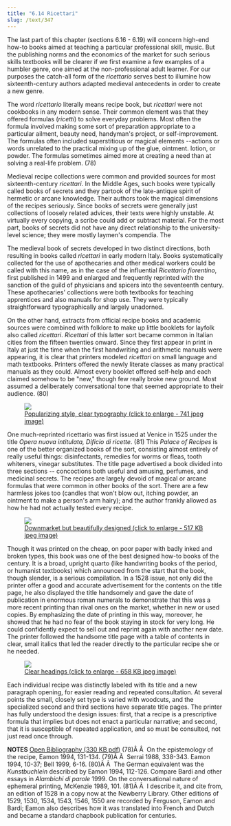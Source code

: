 ```yaml
---
title: "6.14 Ricettari"
slug: /text/347
---
```

The last part of this chapter (sections 6.16 - 6.19) will concern high-end how-to books aimed at teaching a particular professional skill, music. But the publishing norms and the economics of the market for such serious skills textbooks will be clearer if we first examine a few examples of a humbler genre, one aimed at the non-professional adult learner. For our purposes the catch-all form of the <em>ricettario</em> serves best to illumine how sixteenth-century authors adapted medieval antecedents in order to create a new genre.

The word <em>ricettario</em> literally means recipe book, but <em>ricettari</em> were not cookbooks in any modern sense. Their common element was that they offered formulas (<em>ricetti</em>) to solve everyday problems. Most often the formula involved making some sort of preparation appropriate to a particular ailment, beauty need, handyman's project, or self-improvement. The formulas often included superstitious or magical elements --actions or words unrelated to the practical mixing up of the glue, ointment. lotion, or powder. The formulas sometimes aimed more at creating a need than at solving a real-life problem. (78)

Medieval recipe collections were common and provided sources for most sixteenth-century <em>ricettari</em>. In the Middle Ages, such books were typically called books of secrets and they partook of the late-antique spirit of hermetic or arcane knowledge. Their authors took the magical dimensions of the recipes seriously. Since books of secrets were generally just collections of loosely related advices, their texts were highly unstable. At virtually every copying, a scribe could add or subtract material. For the most part, books of secrets did not have any direct relationship to the university-level science; they were mostly laymen's compendia. The 

The medieval book of secrets developed in two distinct directions, both resulting in books called <em>ricettari</em> in early modern Italy. Books systematically collected for the use of apothecaries and other medical workers could be called with this name, as in the case of the influential <em>Ricettario fiorentino</em>, first published in 1499 and enlarged and frequently reprinted with the sanction of the guild of physicians and spicers into the seventeenth century. These apothecaries' collections were both textbooks for teaching apprentices and also manuals for shop use. They were typically straightforward typographically and largely unadorned.

On the other hand, extracts from official recipe books and academic sources were combined with folklore to make up little booklets for layfolk also called <em>ricettari</em>. <em>Ricettari</em> of this latter sort became common in Italian cities from the fifteen twenties onward. Since they first appear in print in Italy at just the time when the first handwriting and arithmetic manuals were appearing, it is clear that printers modeled <em>ricettari</em> on small language and math textbooks. Printers offered the newly literate classes as many practical manuals as they could. Almost every booklet offered self-help and each claimed somehow to be "new," though few really broke new ground. Most assumed a deliberately conversational tone that seemed appropriate to their audience. (80)
<p style="text-align: center;"></p>


<figure class="mkdn-figure">
    <a href="images_full/6.00_Chapter_Six/Wing-ZP-535.N54,-Opera-nvova-intitolata-Dificio-de-ricet (1).jpg" class="mkdn-image-link">
    <img class="mkdn-image" src="images_full/6.00_Chapter_Six/Wing-ZP-535.N54,-Opera-nvova-intitolata-Dificio-de-ricet (1).jpg" />
    <figcaption class="mkdn-figcaption">Popularizing style, clear typography (click to enlarge - 741 jpeg image)</figcaption>
    </a>
</figure>

One much-reprinted ricettario was first issued at Venice in 1525 under the title <em>Opera nuova intitulata, Dificio di ricette</em>. (81) This <em>Palace of Recipes</em> is one of the better organized books of the sort, consisting almost entirely of really useful things: disinfectants, remedies for worms or fleas, tooth whiteners, vinegar substitutes. The title page advertised a book divided into three sections -- concoctions both useful and amusing, perfumes, and medicinal secrets. The recipes are largely devoid of magical or arcane formulas that were common in other books of the sort. There are a few harmless jokes too (candles that won't blow out, itching powder, an ointment to make a person's arm hairy); and the author frankly allowed as how he had not actually tested every recipe.
<p style="text-align: center;"></p>


<figure class="mkdn-figure">
    <a href="images_full/6.00_Chapter_Six/Wing-ZP-535.N54,-Opera-nvova-intitolata-Dificio-de-ricet (2).jpg" class="mkdn-image-link">
    <img class="mkdn-image" src="images_full/6.00_Chapter_Six/Wing-ZP-535.N54,-Opera-nvova-intitolata-Dificio-de-ricet (2).jpg" />
    <figcaption class="mkdn-figcaption">Downmarket but beautifully designed (click to enlarge - 517 KB jpeg image)</figcaption>
    </a>
</figure>

Though it was printed on the cheap, on poor paper with badly inked and broken types, this book was one of the best designed how-to books of the century. It is a broad, upright quarto (like handwriting books of the period, or humanist textbooks) which announced from the start that the book, though slender, is a serious compilation. In a 1528 issue, not only did the printer offer a good and accurate advertisement for the contents on the title page, he also displayed the title handsomely and gave the date of publication in enormous roman numerals to demonstrate that this was a more recent printing than rival ones on the market, whether in new or used copies. By emphasizing the date of printing in this way, moreover, he showed that he had no fear of the book staying in stock for very long. He could confidently expect to sell out and reprint again with another new date. The printer followed the handsome title page with a table of contents in clear, small italics that led the reader directly to the particular recipe she or he needed.
<p style="text-align: center;"></p>


<figure class="mkdn-figure">
    <a href="images_full/6.00_Chapter_Six/Wing-ZP-535.N54,-Opera-nvova-intitolata-Dificio-de-ricette,f.jpg" class="mkdn-image-link">
    <img class="mkdn-image" src="images_full/6.00_Chapter_Six/Wing-ZP-535.N54,-Opera-nvova-intitolata-Dificio-de-ricette,f.jpg" />
    <figcaption class="mkdn-figcaption">Clear headings (click to enlarge - 658 KB jpeg image)</figcaption>
    </a>
</figure>

Each individual recipe was distinctly labeled with its title and a new paragraph opening, for easier reading and repeated consultation. At several points the small, closely set type is varied with woodcuts, and the specialized second and third sections have separate title pages. The printer has fully understood the design issues: first, that a recipe is a prescriptive formula that implies but does not enact a particular narrative; and second, that it is susceptible of repeated application, and so must be consulted, not just read once through.

<strong>NOTES</strong>
<a href="http://www.humanismforsale.org/bibliography.pdf" target="new">Open Bibliography (330 KB pdf)</a>
(78)Â Â  On the epistemology of the recipe, Eamon 1994, 131-134.
(79)Â Â  Serrai 1988, 338-343. Eamon 1994, 10-37; Bell 1999, 6-16.
(80)Â Â  The German equivalent was the <em>Kunstbuchlein</em> described by Eamon 1994, 112-126. Compare Bardi and other essays in <em>Alambichi di parole</em> 1999. On the conversational nature of ephemeral printing, McKenzie 1989, 101.
(81)Â Â  I describe it, and cite from, an edition of 1528 in a copy now at the Newberry Library. Other editions of 1529, 1530, 1534, 1543, 1546, 1550 are recorded by Ferguson, Eamon and Bardi; Eamon also describes how it was translated into French and Dutch and became a standard chapbook publication for centuries.
